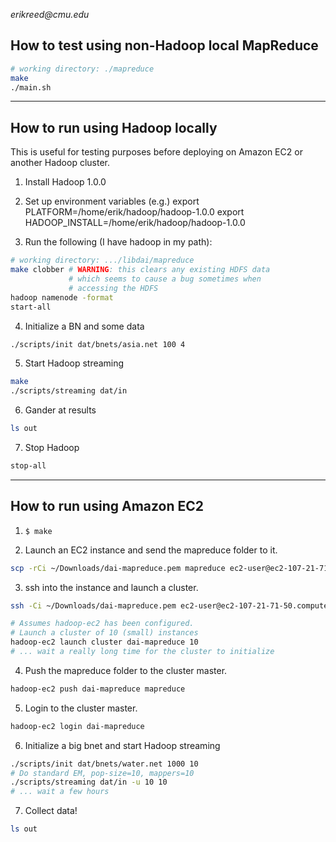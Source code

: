 _erikreed@cmu.edu_

## How to test using non-Hadoop local MapReduce

```bash
# working directory: ./mapreduce
make
./main.sh
```
---------------
## How to run using Hadoop locally

This is useful for testing purposes before deploying on
Amazon EC2 or another Hadoop cluster.

1. Install Hadoop 1.0.0

2. Set up environment variables (e.g.)
   export PLATFORM=/home/erik/hadoop/hadoop-1.0.0
   export HADOOP_INSTALL=/home/erik/hadoop/hadoop-1.0.0

3. Run the following (I have hadoop in my path):
  ```bash
  # working directory: .../libdai/mapreduce
  make clobber # WARNING: this clears any existing HDFS data
               # which seems to cause a bug sometimes when
               # accessing the HDFS
  hadoop namenode -format
  start-all
  ```

4. Initialize a BN and some data
  ```bash
  ./scripts/init dat/bnets/asia.net 100 4
  ```
5. Start Hadoop streaming
  ```bash
  make
  ./scripts/streaming dat/in
  ```

6. Gander at results
  ```bash
  ls out
  ```
7. Stop Hadoop
  ```bash
  stop-all
  ```
---------------
## How to run using Amazon EC2

1. ```$ make```

2. Launch an EC2 instance and send the mapreduce
   folder to it.
  ```bash
  scp -rCi ~/Downloads/dai-mapreduce.pem mapreduce ec2-user@ec2-107-21-71-50.compute-1.amazonaws.com:
  ```

3. ssh into the instance and launch a cluster.
  ```bash
  ssh -Ci ~/Downloads/dai-mapreduce.pem ec2-user@ec2-107-21-71-50.compute-1.amazonaws.com

  # Assumes hadoop-ec2 has been configured.
  # Launch a cluster of 10 (small) instances
  hadoop-ec2 launch cluster dai-mapreduce 10
  # ... wait a really long time for the cluster to initialize
  ```

4. Push the mapreduce folder to the cluster master.
  ```bash
  hadoop-ec2 push dai-mapreduce mapreduce
  ```

5. Login to the cluster master.
  ```bash
  hadoop-ec2 login dai-mapreduce
  ```

6. Initialize a big bnet and start Hadoop streaming
  ```bash
  ./scripts/init dat/bnets/water.net 1000 10
  # Do standard EM, pop-size=10, mappers=10
  ./scripts/streaming dat/in -u 10 10
  # ... wait a few hours
  ```

7. Collect data!
  ```bash
  ls out
  ```
